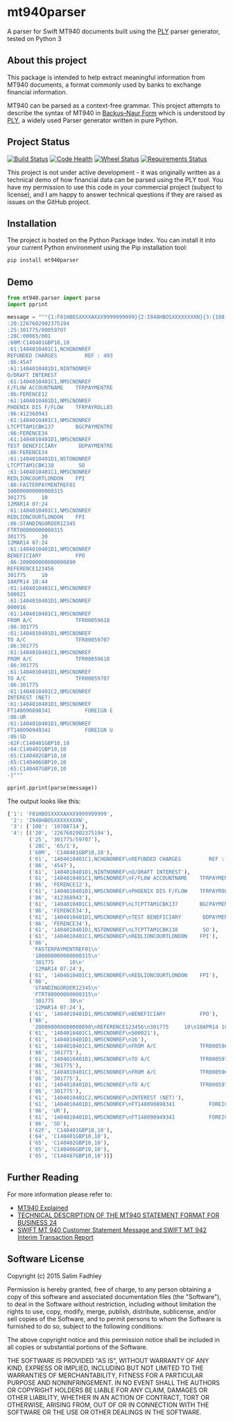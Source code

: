 # mt940parser

A  parser for Swift MT940 documents built using the [PLY](http://www.dabeaz.com/ply/) parser generator, tested on Python 3

## About this project

This package is intended to help extract meaningful information from MT940 documents, a format commonly used by banks to
exchange financial information.

MT940 can be parsed as a context-free grammar. This project attempts to describe the syntax of MT940 in [Backus–Naur Form](http://en.wikipedia.org/wiki/Backus%E2%80%93Naur_Form)
which is understood by [PLY](http://www.dabeaz.com/ply/), a widely used Parser generator written in pure Python.

## Project Status

[![Build Status](https://travis-ci.org/salimfadhley/mt940.svg?branch=master)](https://travis-ci.org/salimfadhley/mt940)
[![Code Health](https://landscape.io/github/salimfadhley/mt940/master/landscape.svg?style=flat)](https://landscape.io/github/salimfadhley/mt940/master)
[![Wheel Status](https://pypip.in/wheel/mt940parser/badge.svg)](https://pypi.python.org/pypi/mt940parser/)
[![Requirements Status](https://requires.io/github/salimfadhley/mt940/requirements.svg?branch=master)](https://requires.io/github/salimfadhley/mt940/requirements/?branch=master)

This project is not under active development - it was originally written as a technical demo of how financial data can be
parsed using the PLY tool. You have my permission to use this code in your commercial project (subject to license), and I
am happy to answer technical questions if they are raised as issues on the GitHub project.

## Installation

The project is hosted on the Python Package Index. You can install it into your current Python environment using the Pip
installation tool:

```bash
pip install mt940parser
```

## Demo

```python
from mt940.parser import parse
import pprint

message = """{1:F01HBOSXXXXAXXX9999999999}{2:I940HBOSXXXXXXXXN}{3:{108:0000000019708714}}{4:
:20:2267602902375194
:25:301775/00059707
:28C:00065/001
:60M:C140401GBP10,10
:61:1404010401C1,NCHGNONREF
REFUNDED CHARGES         REF : 493
:86:4547
:61:1404010401D1,NINTNONREF
O/DRAFT INTEREST
:61:1404010401C1,NMSCNONREF
F/FLOW ACCOUNTNAME    TFRPAYMENTRE
:86:FERENCE12
:61:1404010401D1,NMSCNONREF
PHOENIX DIS F/FLOW    TFRPAYROLL85
:86:412368943
:61:1404010401C1,NMSCNONREF
LTCPTTAM1CBK137       BGCPAYMENTRE
:86:FERENCE34
:61:1404010401D1,NMSCNONREF
TEST BENEFICIARY       DDPAYMENTRE
:86:FERENCE34
:61:1404010401D1,NSTONONREF
LTCPTTAM1CBK138        SO
:61:1404010401C1,NMSCNONREF
REDLIONCOURTLONDON    FPI
:86:FASTERPAYMENTREF01
100000000000000315
301775     10
12MAR14 07:24
:61:1404010401C1,NMSCNONREF
REDLIONCOURTLONDON    FPI
:86:STANDINGORDER12345
FTRT00000000000315
301775     30
12MAR14 07:24
:61:1404010401D1,NMSCNONREF
BENEFICIARY           FPO
:86:200000000000000890
REFERENCE123456
301775     10
18APR14 10:44
:61:1404010401C1,NMSCNONREF
500021
:61:1404010401D1,NMSCNONREF
000016
:61:1404010401C1,NMSCNONREF
FROM A/C              TFR00059618
:86:301775
:61:1404010401D1,NMSCNONREF
TO A/C                TFR00059707
:86:301775
:61:1404010401C1,NMSCNONREF
FROM A/C              TFR00059618
:86:301775
:61:1404010401D1,NMSCNONREF
TO A/C                TFR00059707
:86:301775
:61:1404010401C2,NMSCNONREF
INTEREST (NET)
:61:1404010401D1,NMSCNONREF
FT148090898341           FOREIGN E
:86:UR
:61:1404010401D1,NMSCNONREF
FT148090949341           FOREIGN U
:86:SD
:62F:C140401GBP10,10
:64:C140401GBP10,10
:65:C140402GBP10,10
:65:C140406GBP10,10
:65:C140407GBP10,10
-}"""

pprint.pprint(parse(message))
```

The output looks like this:

```python
{'1': 'F01HBOSXXXXAXXX9999999999',
 '2': 'I940HBOSXXXXXXXXN',
 '3': {'108': '19708714'},
 '4': [('20', '2267602902375194'),
       ('25', '301775/59707'),
       ('28C', '65/1'),
       ('60M', 'C140401GBP10,10'),
       ('61', '1404010401C1,NCHGNONREF\nREFUNDED CHARGES         REF : 493'),
       ('86', '4547'),
       ('61', '1404010401D1,NINTNONREF\nO/DRAFT INTEREST'),
       ('61', '1404010401C1,NMSCNONREF\nF/FLOW ACCOUNTNAME    TFRPAYMENTRE'),
       ('86', 'FERENCE12'),
       ('61', '1404010401D1,NMSCNONREF\nPHOENIX DIS F/FLOW    TFRPAYROLL85'),
       ('86', '412368943'),
       ('61', '1404010401C1,NMSCNONREF\nLTCPTTAM1CBK137       BGCPAYMENTRE'),
       ('86', 'FERENCE34'),
       ('61', '1404010401D1,NMSCNONREF\nTEST BENEFICIARY       DDPAYMENTRE'),
       ('86', 'FERENCE34'),
       ('61', '1404010401D1,NSTONONREF\nLTCPTTAM1CBK138        SO'),
       ('61', '1404010401C1,NMSCNONREF\nREDLIONCOURTLONDON    FPI'),
       ('86',
        'FASTERPAYMENTREF01\n'
        '100000000000000315\n'
        '301775     10\n'
        '12MAR14 07:24'),
       ('61', '1404010401C1,NMSCNONREF\nREDLIONCOURTLONDON    FPI'),
       ('86',
        'STANDINGORDER12345\n'
        'FTRT00000000000315\n'
        '301775     30\n'
        '12MAR14 07:24'),
       ('61', '1404010401D1,NMSCNONREF\nBENEFICIARY           FPO'),
       ('86',
        '200000000000000890\nREFERENCE123456\n301775     10\n18APR14 10:44'),
       ('61', '1404010401C1,NMSCNONREF\n500021'),
       ('61', '1404010401D1,NMSCNONREF\n16'),
       ('61', '1404010401C1,NMSCNONREF\nFROM A/C              TFR00059618'),
       ('86', '301775'),
       ('61', '1404010401D1,NMSCNONREF\nTO A/C                TFR00059707'),
       ('86', '301775'),
       ('61', '1404010401C1,NMSCNONREF\nFROM A/C              TFR00059618'),
       ('86', '301775'),
       ('61', '1404010401D1,NMSCNONREF\nTO A/C                TFR00059707'),
       ('86', '301775'),
       ('61', '1404010401C2,NMSCNONREF\nINTEREST (NET)'),
       ('61', '1404010401D1,NMSCNONREF\nFT148090898341           FOREIGN E'),
       ('86', 'UR'),
       ('61', '1404010401D1,NMSCNONREF\nFT148090949341           FOREIGN U'),
       ('86', 'SD'),
       ('62F', 'C140401GBP10,10'),
       ('64', 'C140401GBP10,10'),
       ('65', 'C140402GBP10,10'),
       ('65', 'C140406GBP10,10'),
       ('65', 'C140407GBP10,10')]}
```

## Further Reading

For more information please refer to:

* [MT940 Explained](http://www.scribd.com/doc/4714259/MT940-Bank-Format-Explained#scribd)
* [TECHNICAL DESCRIPTION OF THE MT940
   STATEMENT FORMAT FOR BUSINESS 24](http://www.csas.cz/static_internet/en/Obchodni_informace-Produkty/Prime_bankovnictvi/Spolecne/Prilohy/MT940_B24.pdf)
* [SWIFT MT 940
   Customer Statement Message and
   SWIFT MT 942 Interim
   Transaction Report](http://martin.hinner.info/bankconvert/swift_mt940_942.pdf)
   
## Software License

Copyright (c) 2015 Salim Fadhley

Permission is hereby granted, free of charge, to any person obtaining a copy
of this software and associated documentation files (the "Software"), to deal
in the Software without restriction, including without limitation the rights
to use, copy, modify, merge, publish, distribute, sublicense, and/or sell
copies of the Software, and to permit persons to whom the Software is
furnished to do so, subject to the following conditions:

The above copyright notice and this permission notice shall be included in
all copies or substantial portions of the Software.

THE SOFTWARE IS PROVIDED "AS IS", WITHOUT WARRANTY OF ANY KIND, EXPRESS OR
IMPLIED, INCLUDING BUT NOT LIMITED TO THE WARRANTIES OF MERCHANTABILITY,
FITNESS FOR A PARTICULAR PURPOSE AND NONINFRINGEMENT. IN NO EVENT SHALL THE
AUTHORS OR COPYRIGHT HOLDERS BE LIABLE FOR ANY CLAIM, DAMAGES OR OTHER
LIABILITY, WHETHER IN AN ACTION OF CONTRACT, TORT OR OTHERWISE, ARISING FROM,
OUT OF OR IN CONNECTION WITH THE SOFTWARE OR THE USE OR OTHER DEALINGS IN
THE SOFTWARE.
